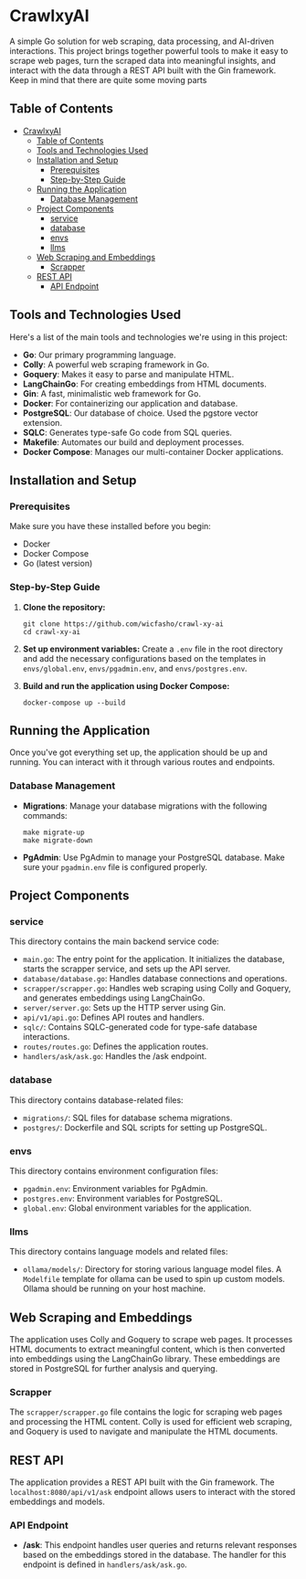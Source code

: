 
# CrawlxyAI

A simple Go solution for web scraping, data processing, and AI-driven interactions. This project brings together powerful tools to make it easy to scrape web pages, turn the scraped data into meaningful insights, and interact with the data through a REST API built with the Gin framework. Keep in mind that there are quite some moving parts

## Table of Contents

- [CrawlxyAI](#crawlxyai)
  - [Table of Contents](#table-of-contents)
  - [Tools and Technologies Used](#tools-and-technologies-used)
  - [Installation and Setup](#installation-and-setup)
    - [Prerequisites](#prerequisites)
    - [Step-by-Step Guide](#step-by-step-guide)
  - [Running the Application](#running-the-application)
    - [Database Management](#database-management)
  - [Project Components](#project-components)
    - [service](#service)
    - [database](#database)
    - [envs](#envs)
    - [llms](#llms)
  - [Web Scraping and Embeddings](#web-scraping-and-embeddings)
    - [Scrapper](#scrapper)
  - [REST API](#rest-api)
    - [API Endpoint](#api-endpoint)


## Tools and Technologies Used

Here's a list of the main tools and technologies we're using in this project:

- **Go**: Our primary programming language.
- **Colly**: A powerful web scraping framework in Go.
- **Goquery**: Makes it easy to parse and manipulate HTML.
- **LangChainGo**: For creating embeddings from HTML documents.
- **Gin**: A fast, minimalistic web framework for Go.
- **Docker**: For containerizing our application and database.
- **PostgreSQL**: Our database of choice. Used the pgstore vector extension.
- **SQLC**: Generates type-safe Go code from SQL queries.
- **Makefile**: Automates our build and deployment processes.
- **Docker Compose**: Manages our multi-container Docker applications.

## Installation and Setup

### Prerequisites

Make sure you have these installed before you begin:

- Docker
- Docker Compose
- Go (latest version)

### Step-by-Step Guide

1. **Clone the repository:**
    ```
    git clone https://github.com/wicfasho/crawl-xy-ai
    cd crawl-xy-ai
    ```

2. **Set up environment variables:**
    Create a `.env` file in the root directory and add the necessary configurations based on the templates in `envs/global.env`, `envs/pgadmin.env`, and `envs/postgres.env`.

3. **Build and run the application using Docker Compose:**
    ```
    docker-compose up --build
    ```

## Running the Application

Once you've got everything set up, the application should be up and running. You can interact with it through various routes and endpoints.

### Database Management

- **Migrations**: Manage your database migrations with the following commands:
    ```
    make migrate-up
    make migrate-down
    ```

- **PgAdmin**: Use PgAdmin to manage your PostgreSQL database. Make sure your `pgadmin.env` file is configured properly.

## Project Components

### service

This directory contains the main backend service code:

- `main.go`: The entry point for the application. It initializes the database, starts the scrapper service, and sets up the API server.
- `database/database.go`: Handles database connections and operations.
- `scrapper/scrapper.go`: Handles web scraping using Colly and Goquery, and generates embeddings using LangChainGo.
- `server/server.go`: Sets up the HTTP server using Gin.
- `api/v1/api.go`: Defines API routes and handlers.
- `sqlc/`: Contains SQLC-generated code for type-safe database interactions.
- `routes/routes.go`: Defines the application routes.
- `handlers/ask/ask.go`: Handles the /ask endpoint.

### database

This directory contains database-related files:

- `migrations/`: SQL files for database schema migrations.
- `postgres/`: Dockerfile and SQL scripts for setting up PostgreSQL.

### envs

This directory contains environment configuration files:

- `pgadmin.env`: Environment variables for PgAdmin.
- `postgres.env`: Environment variables for PostgreSQL.
- `global.env`: Global environment variables for the application.

### llms

This directory contains language models and related files:

- `ollama/models/`: Directory for storing various language model files. A `Modelfile` template for ollama can be used to spin up custom models. Ollama should be running on your host machine.

## Web Scraping and Embeddings

The application uses Colly and Goquery to scrape web pages. It processes HTML documents to extract meaningful content, which is then converted into embeddings using the LangChainGo library. These embeddings are stored in PostgreSQL for further analysis and querying.

### Scrapper

The `scrapper/scrapper.go` file contains the logic for scraping web pages and processing the HTML content. Colly is used for efficient web scraping, and Goquery is used to navigate and manipulate the HTML documents.

## REST API

The application provides a REST API built with the Gin framework. The `localhost:8080/api/v1/ask` endpoint allows users to interact with the stored embeddings and models.

### API Endpoint

- **/ask**: This endpoint handles user queries and returns relevant responses based on the embeddings stored in the database. The handler for this endpoint is defined in `handlers/ask/ask.go`.
